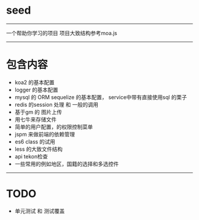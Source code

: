 # seed
---
一个帮助你学习的项目
项目大致结构参考moa.js

---
# 包含内容
* koa2 的基本配置
* logger 的基本配置
* mysql 的 ORM sequelize 的基本配置， service中带有直接使用sql 的栗子
* redis 的session 处理 和 一般的调用
* 基于gm 的 图片上传
* 用七牛来存储文件
* 简单的用户配置，的权限控制菜单
* jspm 来做前端的依赖管理
* es6 class 的试用
* less 的大致文件结构
* api tekon检查
* 一些常用的例如地区，国籍的选择和多选控件




---
# TODO
* 单元测试 和 测试覆盖

